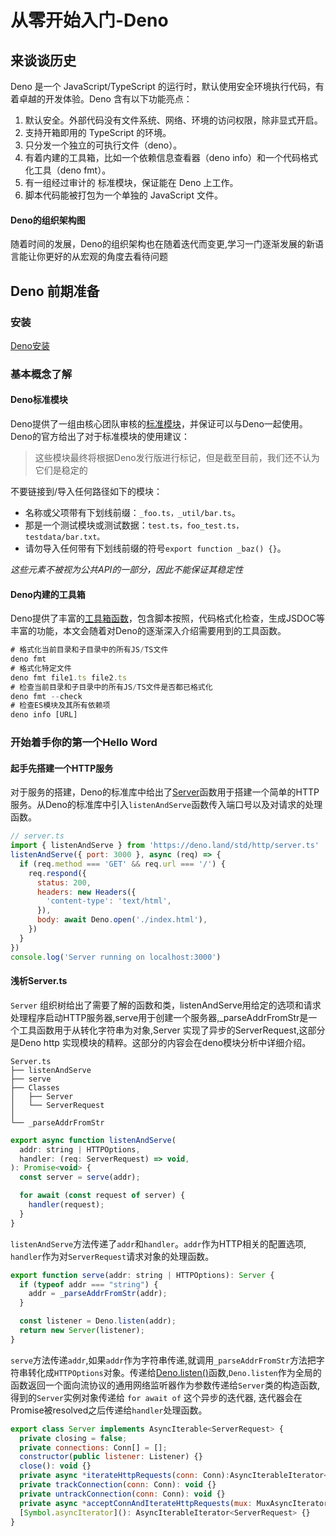 # 从零开始入门-Deno

## 来谈谈历史

Deno 是一个 JavaScript/TypeScript 的运行时，默认使用安全环境执行代码，有着卓越的开发体验。Deno 含有以下功能亮点：

1. 默认安全。外部代码没有文件系统、网络、环境的访问权限，除非显式开启。
2. 支持开箱即用的 TypeScript 的环境。
3. 只分发一个独立的可执行文件（deno）。
4. 有着内建的工具箱，比如一个依赖信息查看器（deno info）和一个代码格式化工具（deno fmt）。
5. 有一组经过审计的 标准模块，保证能在 Deno 上工作。
6. 脚本代码能被打包为一个单独的 JavaScript 文件。

#### Deno的组织架构图

随着时间的发展，Deno的组织架构也在随着迭代而变更,学习一门逐渐发展的新语言能让你更好的从宏观的角度去看待问题

## Deno 前期准备

### 安装

[Deno安装](https://deno.land/#installation)

### 基本概念了解

#### Deno标准模块

Deno提供了一组由核心团队审核的[标准模块](https://deno.land/std/)，并保证可以与Deno一起使用。
Deno的官方给出了对于标准模块的使用建议：
> 这些模块最终将根据Deno发行版进行标记，但是截至目前，我们还不认为它们是稳定的

不要链接到/导入任何路径如下的模块：

- 名称或父项带有下划线前缀：`_foo.ts，_util/bar.ts`。
- 那是一个测试模块或测试数据：`test.ts，foo_test.ts， testdata/bar.txt。`
- 请勿导入任何带有下划线前缀的符号`export function _baz() {}`。

*这些元素不被视为公共API的一部分，因此不能保证其稳定性*

#### Deno内建的工具箱

Deno提供了丰富的[工具箱函数](https://deno.land/manual@v1.5.4/tools)，包含脚本按照，代码格式化检查，生成JSDOC等丰富的功能，本文会随着对Deno的逐渐深入介绍需要用到的工具函数。

```javascript
# 格式化当前目录和子目录中的所有JS/TS文件
deno fmt
# 格式化特定文件
deno fmt file1.ts file2.ts
# 检查当前目录和子目录中的所有JS/TS文件是否都已格式化
deno fmt --check
# 检查ES模块及其所有依赖项
deno info [URL] 
```

### 开始着手你的第一个Hello Word

#### 起手先搭建一个HTTP服务

对于服务的搭建，Deno的标准库中给出了[Server](https://deno.land/std@0.79.0/http/server.ts)函数用于搭建一个简单的HTTP服务。从Deno的标准库中引入`listenAndServe`函数传入端口号以及对请求的处理函数。
```javascript
// server.ts
import { listenAndServe } from 'https://deno.land/std/http/server.ts'
listenAndServe({ port: 3000 }, async (req) => {
  if (req.method === 'GET' && req.url === '/') {
    req.respond({
      status: 200,
      headers: new Headers({
        'content-type': 'text/html',
      }),
      body: await Deno.open('./index.html'),
    })
  }
})
console.log('Server running on localhost:3000')
```
#### 浅析Server.ts

`Server` 组织树给出了需要了解的函数和类，listenAndServe用给定的选项和请求处理程序启动HTTP服务器,serve用于创建一个服务器,_parseAddrFromStr是一个工具函数用于从转化字符串为对象,Server 实现了异步的ServerRequest,这部分是Deno http 实现模块的精粹。这部分的内容会在deno模块分析中详细介绍。

```
Server.ts
├── listenAndServe
├── serve
├── Classes
│   ├── Server 
│   └── ServerRequest
│      
└── _parseAddrFromStr
```

```javascript
export async function listenAndServe(
  addr: string | HTTPOptions,
  handler: (req: ServerRequest) => void,
): Promise<void> {
  const server = serve(addr);

  for await (const request of server) {
    handler(request);
  }
}
```

`listenAndServe`方法传递了`addr`和`handler`。`addr`作为HTTP相关的配置选项, `handler`作为对`ServerRequest`请求对象的处理函数。

```javascript
export function serve(addr: string | HTTPOptions): Server {
  if (typeof addr === "string") {
    addr = _parseAddrFromStr(addr);
  }

  const listener = Deno.listen(addr);
  return new Server(listener);
}
```

`serve`方法传递`addr`,如果`addr`作为字符串传递,就调用`_parseAddrFromStr`方法把字符串转化成`HTTPOptions`对象。传递给[Deno.listen()](https://doc.deno.land/builtin/stable#Deno.listen)函数,`Deno.listen`作为全局的函数返回一个面向流协议的通用网络监听器作为参数传递给`Server`类的构造函数,得到的`Server`实例对象传递给 `for await of` 这个异步的迭代器, 迭代器会在Promise被resolved之后传递给`handler`处理函数。

```javascript
export class Server implements AsyncIterable<ServerRequest> {
  private closing = false;
  private connections: Conn[] = [];
  constructor(public listener: Listener) {}
  close(): void {}
  private async *iterateHttpRequests(conn: Conn):AsyncIterableIterator<ServerRequest> {}
  private trackConnection(conn: Conn): void {}
  private untrackConnection(conn: Conn): void {}
  private async *acceptConnAndIterateHttpRequests(mux: MuxAsyncIterator<ServerRequest>): AsyncIterableIterator<ServerRequest> {}
  [Symbol.asyncIterator](): AsyncIterableIterator<ServerRequest> {}
}
```
